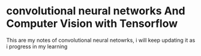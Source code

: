 # convolutional neural networks  And Computer Vision with Tensorflow 
This are my notes of convolutional neural netowrks, i  will keep updating  it as i progress in my learning 

